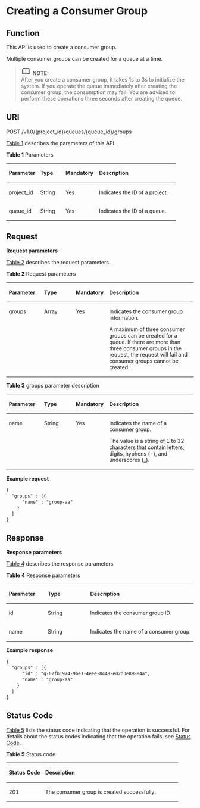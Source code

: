 # Creating a Consumer Group<a name="EN-US_TOPIC_0128036889"></a>

## Function<a name="section44497505"></a>

This API is used to create a consumer group.

Multiple consumer groups can be created for a queue at a time.

>![](public_sys-resources/icon-note.gif) **NOTE:**   
>After you create a consumer group, it takes 1s to 3s to initialize the system. If you operate the queue immediately after creating the consumer group, the consumption may fail. You are advised to perform these operations three seconds after creating the queue.  

## URI<a name="section64933228"></a>

POST /v1.0/\{project\_id\}/queues/\{queue\_id\}/groups

[Table 1](#d0e1744)  describes the parameters of this API.

**Table  1**  Parameters

<a name="d0e1744"></a>
<table><thead align="left"><tr id="row7657338"><th class="cellrowborder" valign="top" width="18.60813918608139%" id="mcps1.2.5.1.1"><p id="p16264673"><a name="p16264673"></a><a name="p16264673"></a>Parameter</p>
</th>
<th class="cellrowborder" valign="top" width="14.84851514848515%" id="mcps1.2.5.1.2"><p id="p42370099"><a name="p42370099"></a><a name="p42370099"></a>Type</p>
</th>
<th class="cellrowborder" valign="top" width="19.73802619738026%" id="mcps1.2.5.1.3"><p id="p5067421217428"><a name="p5067421217428"></a><a name="p5067421217428"></a>Mandatory</p>
</th>
<th class="cellrowborder" valign="top" width="46.8053194680532%" id="mcps1.2.5.1.4"><p id="p9426010"><a name="p9426010"></a><a name="p9426010"></a>Description</p>
</th>
</tr>
</thead>
<tbody><tr id="row25309374"><td class="cellrowborder" valign="top" width="18.60813918608139%" headers="mcps1.2.5.1.1 "><p id="p36793414"><a name="p36793414"></a><a name="p36793414"></a>project_id</p>
</td>
<td class="cellrowborder" valign="top" width="14.84851514848515%" headers="mcps1.2.5.1.2 "><p id="p27476571"><a name="p27476571"></a><a name="p27476571"></a>String</p>
</td>
<td class="cellrowborder" valign="top" width="19.73802619738026%" headers="mcps1.2.5.1.3 "><p id="p1619719917428"><a name="p1619719917428"></a><a name="p1619719917428"></a>Yes</p>
</td>
<td class="cellrowborder" valign="top" width="46.8053194680532%" headers="mcps1.2.5.1.4 "><p id="p11009764"><a name="p11009764"></a><a name="p11009764"></a>Indicates the ID of a project.</p>
</td>
</tr>
<tr id="row31979016"><td class="cellrowborder" valign="top" width="18.60813918608139%" headers="mcps1.2.5.1.1 "><p id="p40163483"><a name="p40163483"></a><a name="p40163483"></a>queue_id</p>
</td>
<td class="cellrowborder" valign="top" width="14.84851514848515%" headers="mcps1.2.5.1.2 "><p id="p32016662"><a name="p32016662"></a><a name="p32016662"></a>String</p>
</td>
<td class="cellrowborder" valign="top" width="19.73802619738026%" headers="mcps1.2.5.1.3 "><p id="p6370723617428"><a name="p6370723617428"></a><a name="p6370723617428"></a>Yes</p>
</td>
<td class="cellrowborder" valign="top" width="46.8053194680532%" headers="mcps1.2.5.1.4 "><p id="p43212834"><a name="p43212834"></a><a name="p43212834"></a>Indicates the ID of a queue.</p>
</td>
</tr>
</tbody>
</table>

## Request<a name="section47528147"></a>

**Request parameters**

[Table 2](#table21618074)  describes the request parameters.

**Table  2**  Request parameters

<a name="table21618074"></a>
<table><thead align="left"><tr id="row43909159"><th class="cellrowborder" valign="top" width="18.7981201879812%" id="mcps1.2.5.1.1"><p id="p66980994"><a name="p66980994"></a><a name="p66980994"></a>Parameter</p>
</th>
<th class="cellrowborder" valign="top" width="16.91830816918308%" id="mcps1.2.5.1.2"><p id="p56751409"><a name="p56751409"></a><a name="p56751409"></a>Type</p>
</th>
<th class="cellrowborder" valign="top" width="17.858214178582145%" id="mcps1.2.5.1.3"><p id="p33461405"><a name="p33461405"></a><a name="p33461405"></a>Mandatory</p>
</th>
<th class="cellrowborder" valign="top" width="46.42535746425357%" id="mcps1.2.5.1.4"><p id="p26019245"><a name="p26019245"></a><a name="p26019245"></a>Description</p>
</th>
</tr>
</thead>
<tbody><tr id="row3401105218108"><td class="cellrowborder" valign="top" width="18.7981201879812%" headers="mcps1.2.5.1.1 "><p id="p7401185211019"><a name="p7401185211019"></a><a name="p7401185211019"></a>groups</p>
</td>
<td class="cellrowborder" valign="top" width="16.91830816918308%" headers="mcps1.2.5.1.2 "><p id="p240115291010"><a name="p240115291010"></a><a name="p240115291010"></a>Array</p>
</td>
<td class="cellrowborder" valign="top" width="17.858214178582145%" headers="mcps1.2.5.1.3 "><p id="p6538811151117"><a name="p6538811151117"></a><a name="p6538811151117"></a>Yes</p>
</td>
<td class="cellrowborder" valign="top" width="46.42535746425357%" headers="mcps1.2.5.1.4 "><p id="p4402145220108"><a name="p4402145220108"></a><a name="p4402145220108"></a>Indicates the consumer group information.</p>
<p id="p766542920491"><a name="p766542920491"></a><a name="p766542920491"></a>A maximum of three consumer groups can be created for a queue. If there are more than three consumer groups in the request, the request will fail and consumer groups cannot be created.</p>
</td>
</tr>
</tbody>
</table>

**Table  3**  groups parameter description

<a name="table27981048111112"></a>
<table><thead align="left"><tr id="row780234851110"><th class="cellrowborder" valign="top" width="18.7981201879812%" id="mcps1.2.5.1.1"><p id="p4804154811118"><a name="p4804154811118"></a><a name="p4804154811118"></a>Parameter</p>
</th>
<th class="cellrowborder" valign="top" width="16.91830816918308%" id="mcps1.2.5.1.2"><p id="p380684831120"><a name="p380684831120"></a><a name="p380684831120"></a>Type</p>
</th>
<th class="cellrowborder" valign="top" width="17.858214178582145%" id="mcps1.2.5.1.3"><p id="p48071348171119"><a name="p48071348171119"></a><a name="p48071348171119"></a>Mandatory</p>
</th>
<th class="cellrowborder" valign="top" width="46.42535746425357%" id="mcps1.2.5.1.4"><p id="p1280824811114"><a name="p1280824811114"></a><a name="p1280824811114"></a>Description</p>
</th>
</tr>
</thead>
<tbody><tr id="row1781574815113"><td class="cellrowborder" valign="top" width="18.7981201879812%" headers="mcps1.2.5.1.1 "><p id="p1181774817117"><a name="p1181774817117"></a><a name="p1181774817117"></a>name</p>
</td>
<td class="cellrowborder" valign="top" width="16.91830816918308%" headers="mcps1.2.5.1.2 "><p id="p181918484111"><a name="p181918484111"></a><a name="p181918484111"></a>String</p>
</td>
<td class="cellrowborder" valign="top" width="17.858214178582145%" headers="mcps1.2.5.1.3 "><p id="p58191448101112"><a name="p58191448101112"></a><a name="p58191448101112"></a>Yes</p>
</td>
<td class="cellrowborder" valign="top" width="46.42535746425357%" headers="mcps1.2.5.1.4 "><p id="p6820164818115"><a name="p6820164818115"></a><a name="p6820164818115"></a>Indicates the name of a consumer group.</p>
<p id="p28227482115"><a name="p28227482115"></a><a name="p28227482115"></a>The value is a string of 1 to 32 characters that contain letters, digits, hyphens (-), and underscores (_).</p>
</td>
</tr>
</tbody>
</table>

**Example request**

```
{
  "groups" : [{
      "name" : "group-aa"
    }
  ]
}
```

## Response<a name="section25100141"></a>

**Response parameters**

[Table 4](#d0e1855)  describes the response parameters.

**Table  4**  Response parameters

<a name="d0e1855"></a>
<table><thead align="left"><tr id="row56350302"><th class="cellrowborder" valign="top" width="20.8%" id="mcps1.2.4.1.1"><p id="p971734"><a name="p971734"></a><a name="p971734"></a>Parameter</p>
</th>
<th class="cellrowborder" valign="top" width="22.68%" id="mcps1.2.4.1.2"><p id="p11601606"><a name="p11601606"></a><a name="p11601606"></a>Type</p>
</th>
<th class="cellrowborder" valign="top" width="56.52%" id="mcps1.2.4.1.3"><p id="p206039"><a name="p206039"></a><a name="p206039"></a>Description</p>
</th>
</tr>
</thead>
<tbody><tr id="row16689200"><td class="cellrowborder" valign="top" width="20.8%" headers="mcps1.2.4.1.1 "><p id="p9647994"><a name="p9647994"></a><a name="p9647994"></a>id</p>
</td>
<td class="cellrowborder" valign="top" width="22.68%" headers="mcps1.2.4.1.2 "><p id="p43290077"><a name="p43290077"></a><a name="p43290077"></a>String</p>
</td>
<td class="cellrowborder" valign="top" width="56.52%" headers="mcps1.2.4.1.3 "><p id="p16835328"><a name="p16835328"></a><a name="p16835328"></a>Indicates the consumer group ID.</p>
</td>
</tr>
<tr id="row17300225"><td class="cellrowborder" valign="top" width="20.8%" headers="mcps1.2.4.1.1 "><p id="p59140967"><a name="p59140967"></a><a name="p59140967"></a>name</p>
</td>
<td class="cellrowborder" valign="top" width="22.68%" headers="mcps1.2.4.1.2 "><p id="p25689059"><a name="p25689059"></a><a name="p25689059"></a>String</p>
</td>
<td class="cellrowborder" valign="top" width="56.52%" headers="mcps1.2.4.1.3 "><p id="p439002"><a name="p439002"></a><a name="p439002"></a>Indicates the name of a consumer group.</p>
</td>
</tr>
</tbody>
</table>

**Example response**

```
{
  "groups" : [{
      "id" : "g-02fb1974-9be1-4eee-8448-ed2d3e89884a",
      "name" : "group-aa"
    }
  ]
}
```

## Status Code<a name="section24574685"></a>

[Table 5](#d0e1909)  lists the status code indicating that the operation is successful. For details about the status codes indicating that the operation fails, see  [Status Code](status-code.md).

**Table  5**  Status code

<a name="d0e1909"></a>
<table><thead align="left"><tr id="row45240216"><th class="cellrowborder" valign="top" width="21.240000000000002%" id="mcps1.2.3.1.1"><p id="p40578897"><a name="p40578897"></a><a name="p40578897"></a>Status Code</p>
</th>
<th class="cellrowborder" valign="top" width="78.75999999999999%" id="mcps1.2.3.1.2"><p id="p65665194"><a name="p65665194"></a><a name="p65665194"></a>Description</p>
</th>
</tr>
</thead>
<tbody><tr id="row17280459"><td class="cellrowborder" valign="top" width="21.240000000000002%" headers="mcps1.2.3.1.1 "><p id="p59250555145847"><a name="p59250555145847"></a><a name="p59250555145847"></a>201</p>
</td>
<td class="cellrowborder" valign="top" width="78.75999999999999%" headers="mcps1.2.3.1.2 "><p id="p30222983"><a name="p30222983"></a><a name="p30222983"></a>The consumer group is created successfully.</p>
</td>
</tr>
</tbody>
</table>

